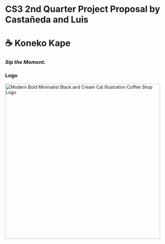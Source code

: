 # CS3 2nd Quarter Project Proposal by Castañeda and Luis

# ☕ Koneko Kape
### *Sip the Moment.*

### Logo
<img width="500" height="500" alt="Modern Bold Minimalist Black and Cream Cat Illustration Coffee Shop Logo" src="https://github.com/user-attachments/assets/40a5eda1-349b-4b05-ae6f-26be949d5f48" />



